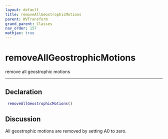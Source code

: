 ```yaml
---
layout: default
title: removeAllGeostrophicMotions
parent: WVTransform
grand_parent: Classes
nav_order: 157
mathjax: true
---
```


#  removeAllGeostrophicMotions

remove all geostrophic motions


---

## Declaration
```matlab
 removeAllGeostrophicMotions()
```
## Discussion

  All geostrophic motions are removed by setting A0 to zero.
    
